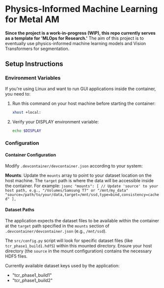 # Physics-Informed Machine Learning for Metal AM

**Since the project is a work-in-progress (WIP), this repo currently serves as a template for 'MLOps for Research.'** The aim of this project is to eventually use physics-informed machine learning models and Vision Transformers for segmentation.

## Setup Instructions

### Environment Variables

If you're using Linux and want to run GUI applications inside the container, you need to:

1. Run this command on your host machine before starting the container:
   ```bash
   xhost +local:
	```

2. Verify your DISPLAY environment variable:
   ```bash
   echo $DISPLAY
   ```

### Configuration

#### Container Configuration

Modify `.devcontainer/devcontainer.json` according to your system:

**Mounts**: Update the `mounts` array to point to your dataset location on the host machine. The `target` path is where the data will be accessible inside the container. For example:
    ```jsonc
    "mounts": [
      // Update 'source' to your host path, e.g., "/Volumes/Samsung T7" or "/mnt/my_data"
      "source=/path/to/your/data,target=/mnt/ssd,type=bind,consistency=cached"
    ],
    ```
#### Dataset Paths

The application expects the dataset files to be available within the container at the `target` path specified in the `mounts` section of `.devcontainer/devcontainer.json` (e.g., `/mnt/ssd`).

The `src/config.py` script will look for specific dataset files (like `tcr_phase1_build1.hdf5`) within this mounted directory. Ensure your host directory (the `source` in the mount configuration) contains the necessary HDF5 files.

Currently available dataset keys used by the application:
- "tcr_phase1_build1"
- "tcr_phase1_build2"
